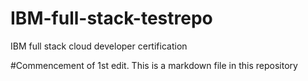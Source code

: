 # IBM-full-stack-testrepo
IBM full stack cloud developer certification

#Commencement of 1st edit. This is a markdown file in this repository
